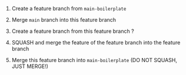 1. Create a feature branch from `main-boilerplate`
2. Merge `main` branch into this feature branch
3. Create a feature branch from this feature branch ?

100499. SQUASH and merge the feature of the feature branch into the feature branch
100500. Merge this feature branch into `main-boilerplate` (DO NOT SQUASH, JUST MERGE!)
